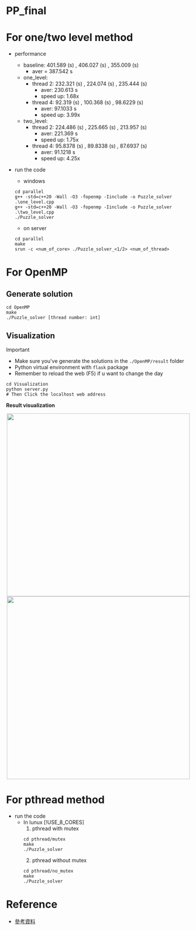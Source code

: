 # PP_final
# For one/two level method


- performance
    - baseline: 401.589 (s) , 406.027 (s) , 355.009 (s)
        - aver = 387.542 s
    - one_level:
        - thread 2: 232.321 (s) , 224.074 (s) , 235.444 (s)
            - aver: 230.613 s
            - speed up: 1.68x
        - thread 4: 92.319 (s) , 100.368 (s) , 98.6229 (s)
            - aver: 97.1033 s
            - speed up: 3.99x
    - two_level:
        - thread 2: 224.486 (s) , 225.665 (s) , 213.957 (s)
            - aver: 221.369 s
            - speed up: 1.75x
        - thread 4: 95.8378 (s) , 89.8338 (s) , 87.6937 (s)
            - aver: 91.1218 s
            - speed up: 4.25x

- run the code
    -  windows
    ```
    cd parallel
    g++ -std=c++20 -Wall -O3 -fopenmp -Iinclude -o Puzzle_solver .\one_level.cpp
    g++ -std=c++20 -Wall -O3 -fopenmp -Iinclude -o Puzzle_solver .\two_level.cpp
    ./Puzzle_solver
    ```
    - on server
    ```
    cd parallel
    make
    srun -c <num_of_core> ./Puzzle_solver_<1/2> <num_of_thread>
    ```


# For OpenMP

## Generate solution 
```
cd OpenMP
make
./Puzzle_solver [thread number: int]
```
## Visualization
> [!IMPORTANT]
> * Make sure you've generate the solutions in the `./OpenMP/result` folder
> * Python virtual environment with `flask` package
> * Remember to reload the web (F5) if u want to change the day

```
cd Visualization
python server.py
# Then Click the localhost web address 
```

**Result visualization**

<center class="half">
    <img src="https://github.com/user-attachments/assets/f426dfec-c59f-4f06-bc43-c0aa3342cbc7" width="500"/><img src="https://github.com/user-attachments/assets/bd73a0a4-3e31-4180-ba29-69a9bd6b7f41" width="500"/>
</center>


# For pthread method
- run the code
  - In lunux
    [!USE_8_CORES]
    1. pthread with mutex
    ```
    cd pthread/mutex
    make
    ./Puzzle_solver
    ```
    2. pthread without mutex
    ```
    cd pthread/no_mutex
    make
    ./Puzzle_solver
    ```

# Reference
- [參考資料](https://github.com/ibmibmibm/a-puzzle-a-day/tree/main)